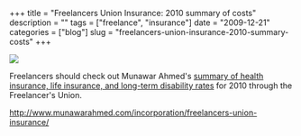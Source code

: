 +++
title = "Freelancers Union Insurance: 2010 summary of costs"
description = ""
tags = ["freelance", "insurance"]
date = "2009-12-21"
categories = ["blog"]
slug = "freelancers-union-insurance-2010-summary-costs"
+++



  <div class="notebook-screenshot"><a href="http://www.munawarahmed.com/incorporation/freelancers-union-insurance/"><img id='bluga-thumbnail-2232' class='bluga-thumbnail large' src='http://media.konigi.com/bluga/
wt4b2fa08e83e54_large_0.jpg'/></a></div><p>Freelancers should check out Munawar Ahmed's <a href="http://www.munawarahmed.com/incorporation/freelancers-union-insurance/">summary of health insurance, life insurance, and long-term disability rates</a> for 2010 through the Freelancer's Union.</p>

    
  <a href="http://www.munawarahmed.com/incorporation/freelancers-union-insurance/">http://www.munawarahmed.com/incorporation/freelancers-union-insurance/</a>
